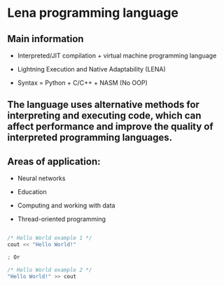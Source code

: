 # Lena programming language

## Main information

* Interpreted/JIT compilation + virtual machine programming language

* Lightning Execution and Native Adaptability (LENA)

* Syntax = Python + C/C++ + NASM (No OOP)


## The language uses alternative methods for interpreting and executing code, which can affect performance and improve the quality of interpreted programming languages.

## Areas of application:

* Neural networks

* Education

* Computing and working with data

* Thread-oriented programming

```rust

/* Hello World example 1 */
cout << "Hello World!"

; Or

/* Hello World example 2 */
"Hello World!" >> cout

```

